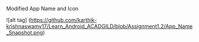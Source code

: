 Modified App Name and Icon

![alt tag] (https://github.com/karthik-krishnaswamy17/Learn_Android_ACADGILD/blob/Assignment1.2/App_Name_Snapshot.png)

